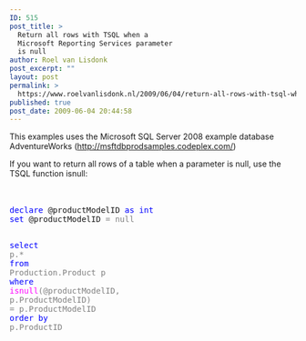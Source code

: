 ```yaml
---
ID: 515
post_title: >
  Return all rows with TSQL when a
  Microsoft Reporting Services parameter
  is null
author: Roel van Lisdonk
post_excerpt: ""
layout: post
permalink: >
  https://www.roelvanlisdonk.nl/2009/06/04/return-all-rows-with-tsql-when-a-microsoft-reporting-services-parameter-is-null/
published: true
post_date: 2009-06-04 20:44:58
---
```

<p>This examples uses the Microsoft SQL Server 2008 example database AdventureWorks (<a href="http://msftdbprodsamples.codeplex.com/">http://msftdbprodsamples.codeplex.com/</a>)</p> If you want to return all rows of a table when a parameter is null, use the TSQL function isnull:   <br />  <br />  <br />  <pre class="code"><span style="color: blue">declare </span>@productModelID <span style="color: blue">as int
set </span>@productModelID <span style="color: gray">= null


</span><span style="color: blue">select
    </span>p<span style="color: gray">.*
</span><span style="color: blue">from
    </span>Production<span style="color: gray">.</span>Product p
<span style="color: blue">where
    </span><span style="color: magenta">isnull</span><span style="color: gray">(</span>@productModelID<span style="color: gray">, </span>p<span style="color: gray">.</span>ProductModelID<span style="color: gray">) = </span>p<span style="color: gray">.</span>ProductModelID
<span style="color: blue">order by </span>p<span style="color: gray">.</span>ProductID</pre>